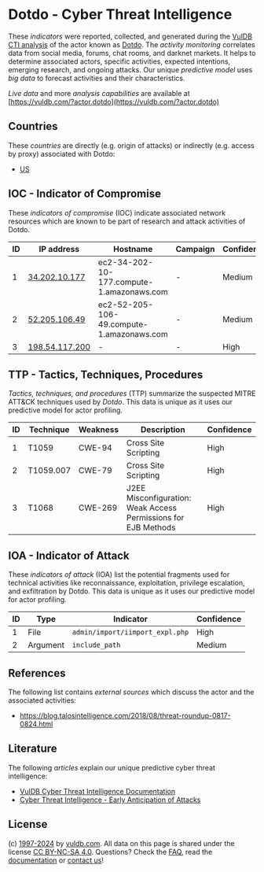 # Dotdo - Cyber Threat Intelligence

These _indicators_ were reported, collected, and generated during the [VulDB CTI analysis](https://vuldb.com/?kb.cti) of the actor known as [Dotdo](https://vuldb.com/?actor.dotdo). The _activity monitoring_ correlates data from social media, forums, chat rooms, and darknet markets. It helps to determine associated actors, specific activities, expected intentions, emerging research, and ongoing attacks. Our unique _predictive model_ uses _big data_ to forecast activities and their characteristics.

_Live data_ and more _analysis capabilities_ are available at [https://vuldb.com/?actor.dotdo](https://vuldb.com/?actor.dotdo)

## Countries

These _countries_ are directly (e.g. origin of attacks) or indirectly (e.g. access by proxy) associated with Dotdo:

* [US](https://vuldb.com/?country.us)

## IOC - Indicator of Compromise

These _indicators of compromise_ (IOC) indicate associated network resources which are known to be part of research and attack activities of Dotdo.

ID | IP address | Hostname | Campaign | Confidence
-- | ---------- | -------- | -------- | ----------
1 | [34.202.10.177](https://vuldb.com/?ip.34.202.10.177) | ec2-34-202-10-177.compute-1.amazonaws.com | - | Medium
2 | [52.205.106.49](https://vuldb.com/?ip.52.205.106.49) | ec2-52-205-106-49.compute-1.amazonaws.com | - | Medium
3 | [198.54.117.200](https://vuldb.com/?ip.198.54.117.200) | - | - | High

## TTP - Tactics, Techniques, Procedures

_Tactics, techniques, and procedures_ (TTP) summarize the suspected MITRE ATT&CK techniques used by _Dotdo_. This data is unique as it uses our predictive model for actor profiling.

ID | Technique | Weakness | Description | Confidence
-- | --------- | -------- | ----------- | ----------
1 | T1059 | CWE-94 | Cross Site Scripting | High
2 | T1059.007 | CWE-79 | Cross Site Scripting | High
3 | T1068 | CWE-269 | J2EE Misconfiguration: Weak Access Permissions for EJB Methods | High

## IOA - Indicator of Attack

These _indicators of attack_ (IOA) list the potential fragments used for technical activities like reconnaissance, exploitation, privilege escalation, and exfiltration by Dotdo. This data is unique as it uses our predictive model for actor profiling.

ID | Type | Indicator | Confidence
-- | ---- | --------- | ----------
1 | File | `admin/import/iimport_expl.php` | High
2 | Argument | `include_path` | Medium

## References

The following list contains _external sources_ which discuss the actor and the associated activities:

* https://blog.talosintelligence.com/2018/08/threat-roundup-0817-0824.html

## Literature

The following _articles_ explain our unique predictive cyber threat intelligence:

* [VulDB Cyber Threat Intelligence Documentation](https://vuldb.com/?kb.cti)
* [Cyber Threat Intelligence - Early Anticipation of Attacks](https://www.scip.ch/en/?labs.20201022)

## License

(c) [1997-2024](https://vuldb.com/?kb.changelog) by [vuldb.com](https://vuldb.com/?kb.about). All data on this page is shared under the license [CC BY-NC-SA 4.0](https://creativecommons.org/licenses/by-nc-sa/4.0/). Questions? Check the [FAQ](https://vuldb.com/?kb.faq), read the [documentation](https://vuldb.com/?kb) or [contact us](https://vuldb.com/?contact)!
